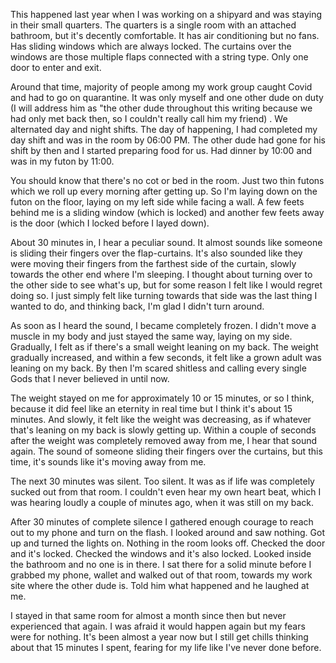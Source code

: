 This happened last year when I was working on a shipyard and was staying in their small quarters. The quarters is a single room with an attached bathroom, but it's decently comfortable. It has air conditioning but no fans. Has sliding windows which are always locked. The curtains over the windows are those multiple flaps connected with a string type. Only one door to enter and exit.

Around that time, majority of people among my work group caught Covid and had to go on quarantine. It was only myself and one other dude on duty (I will address him as "the other dude throughout this writing because we had only met back then, so I couldn't really call him my friend) . We alternated day and night shifts. The day of happening, I had completed my day shift and was in the room by 06:00 PM. The other dude had gone for his shift by then and I started preparing food for us. Had dinner by 10:00 and was in my futon by 11:00.

You should know that there's no cot or bed in the room. Just two thin futons which we roll up every morning after getting up. So I'm laying down on the futon on the floor, laying on my left side while facing a wall. A few feets behind me is a sliding window (which is locked) and another few feets away is the door (which I locked before I layed down).

About 30 minutes in, I hear a peculiar sound. It almost sounds like someone is sliding their fingers over the flap-curtains. It's also sounded like they were moving their fingers from the farthest side of the curtain, slowly towards the other end where I'm sleeping. I thought about turning over to the other side to see what's up, but for some reason I felt like I would regret doing so. I just simply felt like turning towards that side was the last thing I wanted to do, and thinking back, I'm glad I didn't turn around.

As soon as I heard the sound, I became completely frozen. I didn't move a muscle in my body and just stayed the same way, laying on my side. Gradually, I felt as if there's a small weight leaning on my back. The weight gradually increased, and within a few seconds, it felt like a grown adult was leaning on my back. By then I'm scared shitless and calling every single Gods that I never believed in until now.

The weight stayed on me for approximately 10 or 15 minutes, or so I think, because it did feel like an eternity in real time but I think it's about 15 minutes. And slowly, it felt like the weight was decreasing, as if whatever that's leaning on my back is slowly getting up. Within a couple of seconds after the weight was completely removed away from me, I hear that sound again. The sound of someone sliding their fingers over the curtains, but this time, it's sounds like it's moving away from me.

The next 30 minutes was silent. Too silent. It was as if life was completely sucked out from that room. I couldn't even hear my own heart beat, which I was hearing loudly a couple of minutes ago, when it was still on my back.

 After 30 minutes of complete silence I gathered enough courage to reach out to my phone and turn on the flash. I looked around and saw nothing. Got up and turned the lights on. Nothing in the room looks off. Checked the door and it's locked. Checked the windows and it's also locked. Looked inside the bathroom and no one is in there. I sat there for a solid minute before I grabbed my phone, wallet and walked out of that room, towards my work site where the other dude is. Told him what happened and he laughed at me.

I stayed in that same room for almost a month since then but never experienced that again. I was afraid it would happen again but my fears were for nothing. It's been almost a year now but I still get chills thinking about that 15 minutes I spent, fearing for my life like I've never done before.